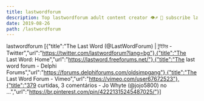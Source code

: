 ```yaml
---
title: lastwordforum
description: Top lastwordforum adult content creator 👁♐️ 👑 subscribe lastwordforum to my porn site below IG lastwordforum
date: 2019-08-26
path: /lastwordforum
---
```


lastwordforum
[{"title":"The Last Word (@LastWordForum) | টুইটার - Twitter","url":"https://twitter.com/lastwordforum?lang=bg"},{"title":"The Last Word: Home","url":"https://lastword.freeforums.net/"},{"title":"The last word forum - Delphi Forums","url":"https://forums.delphiforums.com/oldsimpgang"},{"title":"The Last Word Forum - Vimeo","url":"https://vimeo.com/user67672523"},{"title":"379 curtidas, 3 comentários - Jo Whyte (@jojo5800) no ...","url":"https://br.pinterest.com/pin/42221315245487025/"}]

